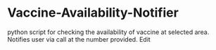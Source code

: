 # Vaccine-Availability-Notifier
python script for checking the availability of vaccine at selected area.
Notifies user via call at the number provided.
Edit